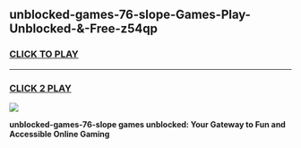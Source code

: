 
## unblocked-games-76-slope-Games-Play-Unblocked-&-Free-z54qp
<h3>
<a href="https://premium76.site?title=unblocked-games-76-slope&ref=24A">CLICK TO PLAY</a></h3>
<hr>

<h3>
<a href="https://premium76.site?title=unblocked-games-76-slope&ref=24A">CLICK 2 PLAY</a>
  
</h3>

<a href="https://premium76.site?title=unblocked-games-76-slope&ref=24A"><img src="https://clearcache.store/games.png"></a>


**unblocked-games-76-slope games unblocked: Your Gateway to Fun and Accessible Online Gaming**
